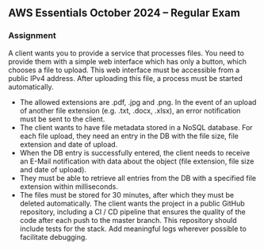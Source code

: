 ## AWS Essentials October 2024 – Regular Exam
### Assignment
A client wants you to provide a service that processes files. You need to provide them with a simple web interface which has only a button, which chooses a file to upload. This web interface must be accessible from a public IPv4 address.  After uploading this file, a process must be started automatically.
-	The allowed extensions are .pdf, .jpg and .png. In the event of an upload of another file extension (e.g. .txt, .docx, .xlsx), an error notification must be sent to the client. 
-	 The client wants to have file metadata stored in a NoSQL database. For each file upload, they need an entry in the DB with the file size, file extension and date of upload. 
-	When the DB entry is successfully entered, the client needs to receive an E-Mail notification with data about the object (file extension, file size and date of upload).
-	They must be able to retrieve all entries from the DB with a specified file extension within milliseconds. 
-	The files must be stored for 30 minutes, after which they must be deleted automatically. 
The client wants the project in a public GitHub repository, including a CI / CD pipeline that ensures the quality of the code after each push to the master branch.
This repository should include tests for the stack. Add meaningful logs wherever possible to facilitate debugging.

